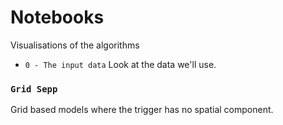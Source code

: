 # Notebooks

Visualisations of the algorithms

- `0 - The input data` Look at the data we'll use.

### `Grid Sepp`

Grid based models where the trigger has no spatial component.